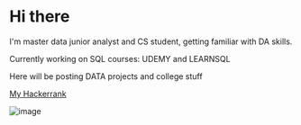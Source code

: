 # Hi there 

I'm master data junior analyst and CS student, getting familiar with DA skills.

Currently working on SQL courses: UDEMY and LEARNSQL

Here will be posting DATA projects and college stuff

[My Hackerrank](https://www.hackerrank.com/profile/jakobgrob9)

![image](https://github.com/user-attachments/assets/544bb8fe-22ae-4ed6-b903-ccd16f931074)
